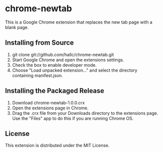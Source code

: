 chrome-newtab
=============
This is a Google Chrome extension that replaces the new tab page with a blank page.

Installing from Source
----------------------
1. git clone git://github.com/hallc/chrome-newtab.git
2. Start Google Chrome and open the extensions settings.
3. Check the box to enable developer mode.
4. Choose "Load unpacked extension..." and select the directory containing manifest.json.

Installing the Packaged Release
-------------------------------
1. Download chrome-newtab-1.0.0.crx
2. Open the extensions page in Chrome.
3. Drag the .crx file from your Downloads directory to the extensions page. Use the "Files" app to do this if you are running Chrome OS.

License
-------
This extension is distributed under the MIT License.

